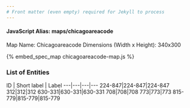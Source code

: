 ```yaml
---
# Front matter (even empty) required for Jekyll to process
---
```


#### JavaScript Alias: maps/chicagoareacode

Map Name: Chicagoareacode
Dimensions (Width x Height): 340x300



{% embed_spec_map chicagoareacode-map.js %}

### List of Entities

ID | Short label | Label
---|---|---|---
224-847|224-847|224-847
312|312|312
630-331|630-331|630-331
708|708|708
773|773|773
815-779|815-779|815-779

